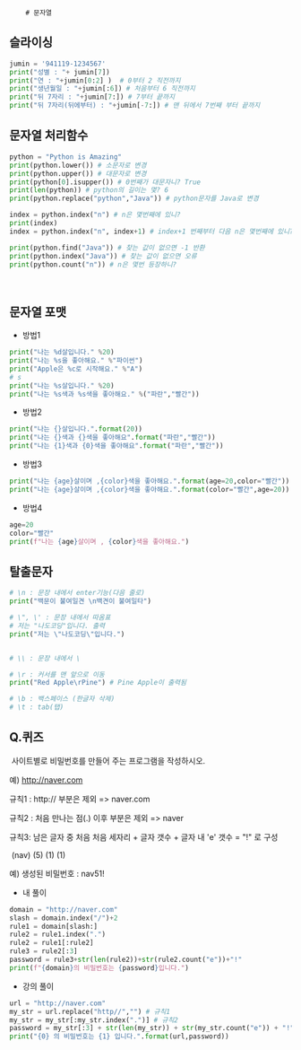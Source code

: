 		# 문자열

## 슬라이싱

```python
jumin = '941119-1234567'
print("성별 : "+ jumin[7]) 
print("연 : "+jumin[0:2] )  # 0부터 2 직전까지
print("생년월일 : "+jumin[:6]) # 처음부터 6 직전까지
print("뒤 7자리 : "+jumin[7:]) # 7부터 끝까지
print("뒤 7자리(뒤에부터) : "+jumin[-7:]) # 맨 뒤에서 7번째 부터 끝까지

```



## 문자열 처리함수

```python
python = "Python is Amazing"
print(python.lower()) # 소문자로 변경
print(python.upper()) # 대문자로 변경
print(python[0].isupper()) # 0번째가 대문자니? True 
print(len(python)) # python의 길이는 몇? 6
print(python.replace("python","Java")) # python문자를 Java로 변경

index = python.index("n") # n은 몇번째에 있니?
print(index)
index = python.index("n", index+1) # index+1 번째부터 다음 n은 몇번째에 있니?

print(python.find("Java")) # 찾는 값이 없으면 -1 반환
print(python.index("Java")) # 찾는 값이 없으면 오류
print(python.count("n")) # n은 몇번 등장하니?
```

​	

## 문자열 포맷

* 방법1

```python
print("나는 %d살입니다." %20)
print("나는 %s을 좋아해요." %"파이썬")
print("Apple은 %c로 시작해요." %"A")
# s
print("나는 %s살입니다." %20)
print("나는 %s색과 %s색을 좋아해요." %("파란","빨간"))
```

* 방법2

```python
print("나는 {}살입니다.".format(20))
print("나는 {}색과 {}색을 좋아해요".format("파란","빨간"))
print("나는 {1}색과 {0}색을 좋아해요".format("파란","빨간"))
```

* 방법3

```python
print("나는 {age}살이며 ,{color}색을 좋아해요.".format(age=20,color="빨간"))
print("나는 {age}살이며 ,{color}색을 좋아해요.".format(color="빨간",age=20))
```

* 방법4

```python
age=20
color="빨간"
print(f"나는 {age}살이며 , {color}색을 좋아해요.")
```



## 탈출문자

```python
# \n : 문장 내에서 enter기능(다음 줄로)
print("백문이 불여일견 \n백견이 불여일타")

# \", \' : 문장 내에서 따옴표
# 저는 "나도코딩"입니다. 출력
print("저는 \"나도코딩\"입니다.")


# \\ : 문장 내에서 \

# \r : 커서를 맨 앞으로 이동
print("Red Apple\rPine") # Pine Apple이 출력됨

# \b : 백스페이스 (한글자 삭제)
# \t : tab(탭)

```



## Q.퀴즈

​	사이트별로 비밀번호를 만들어 주는 프로그램을 작성하시오.

예) http://naver.com

규칙1 : http:// 부분은 제외 => naver.com

규칙2 : 처음 만나는 점(.) 이후 부분은 제외 => naver

규칙3: 남은 글자 중 처음 처음 세자리 + 글자 갯수 + 글자 내 'e' 갯수 = "!" 로 구성

​							(nav)									(5)						(1)				(1)		

예) 생성된 비밀번호 : nav51!

* 내 풀이

```python
domain = "http://naver.com"
slash = domain.index("/")+2
rule1 = domain[slash:]
rule2 = rule1.index(".")
rule2 = rule1[:rule2]
rule3 = rule2[:3]
password = rule3+str(len(rule2))+str(rule2.count("e"))+"!"
print(f"{domain}의 비밀번호는 {password}입니다.")
```



* 강의 풀이

```python
url = "http://naver.com"
my_str = url.replace("http//","") # 규칙1
my_str = my_str[:my_str.index(".")] # 규칙2
password = my_str[:3] + str(len(my_str)) + str(my_str.count("e")) + "!"
print("{0} 의 비밀번호는 {1} 입니다.".format(url,password))
```

